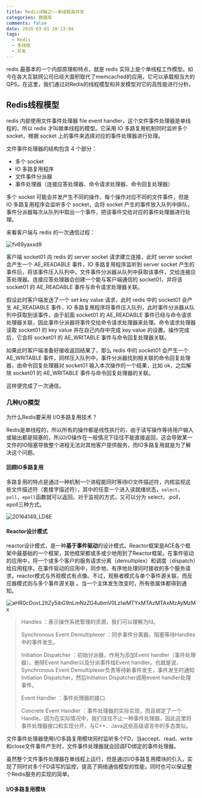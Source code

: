 ```yaml
---
title: Redis详解之——单线程高并发
categories: 数据库
comments: false
date: 2018-03-01 20:13:04
tags:
  - Redis
  - 多线程
  - 并发
---
```


redis 最基本的一个内部原理和特点，就是 redis 实际上是个单线程工作模型。如今在各大互联网公司已经大面积取代了memcached的应用。它可以承载相当大的QPS。在这里，我们通过对Redis的线程模型和并发模型对它的高性能进行分析。

<!--more-->

## Redis线程模型

redis 内部使用文件事件处理器 file event handler，这个文件事件处理器是单线程的，所以 redis 才叫做单线程的模型。它采用 IO 多路复用机制同时监听多个 socket，根据 socket 上的事件来选择对应的事件处理器进行处理。

文件事件处理器的结构包含 4 个部分：

- 多个 socket
- IO 多路复用程序
- 文件事件分派器
- 事件处理器（连接应答处理器、命令请求处理器、命令回复处理器）

多个 socket 可能会并发产生不同的操作，每个操作对应不同的文件事件，但是 IO 多路复用程序会监听多个 socket，会将 socket 产生的事件放入队列中排队，事件分派器每次从队列中取出一个事件，把该事件交给对应的事件处理器进行处理。

来看客户端与 redis 的一次通信过程：

![fv69yaxxd9](https://i.loli.net/2020/08/28/IEtOiXKdgDWRGos.png)

客户端 socket01 向 redis 的 server socket 请求建立连接，此时 server socket 会产生一个 AE_READABLE 事件，IO 多路复用程序监听到 server socket 产生的事件后，将该事件压入队列中。文件事件分派器从队列中获取该事件，交给连接应答处理器。连接应答处理器会创建一个能与客户端通信的 socket01，并将该 socket01 的 AE_READABLE 事件与命令请求处理器关联。

假设此时客户端发送了一个 set key value 请求，此时 redis 中的 socket01 会产生 AE_READABLE 事件，IO 多路复用程序将事件压入队列，此时事件分派器从队列中获取到该事件，由于前面 socket01 的 AE_READABLE 事件已经与命令请求处理器关联，因此事件分派器将事件交给命令请求处理器来处理。命令请求处理器读取 socket01 的 key value 并在自己内存中完成 key value 的设置。操作完成后，它会将 socket01 的 AE_WRITABLE 事件与命令回复处理器关联。

如果此时客户端准备好接收返回结果了，那么 redis 中的 socket01 会产生一个 AE_WRITABLE 事件，同样压入队列中，事件分派器找到相关联的命令回复处理器，由命令回复处理器对 socket01 输入本次操作的一个结果，比如 ok，之后解除 socket01 的 AE_WRITABLE 事件与命令回复处理器的关联。

这样便完成了一次通信。



### 几种I/O模型

为什么Redis要采用 I/O多路复用技术？

Redis是单线程的，所以所有的操作都是线性执行的，由于读写操作等待用户输入或输出都是阻塞的，所以I/O操作在一般情况下往往不能直接返回，这会导致某一文件的IO阻塞导致整个进程无法对其他客户提供服务，而IO多路复用就是为了解决这个问题。

#### 回顾IO多路复用

多路复用的特点是通过一种机制一个进程能同时等待IO文件描述符，内核监视这些文件描述符（套接字描述符），其中的任意一个进入读就绪状态，`select`， `poll`，`epoll`函数就可以返回。对于监视的方式，又可以分为 select， poll， epoll三种方式。

![20164149_LD8E](https://i.loli.net/2020/08/28/T1hwz5douryFOXb.png)

#### Reactor设计模式



reactor设计模式，是一种**基于事件驱动**的设计模式。Reactor框架是ACE各个框架中最基础的一个框架，其他框架都或多或少地用到了Reactor框架。在事件驱动的应用中，将一个或多个客户的服务请求分离（demultiplex）和调度（dispatch）给应用程序。在事件驱动的应用中，同步地、有序地处理同时接收的多个服务请求。reactor模式与外观模式有点像。不过，观察者模式与单个事件源关联，而反应器模式则与多个事件源关联 。当一个主体发生改变时，所有依属体都得到通知。

![aHR0cDovL2ltZy5ibG9nLmNzZG4ubmV0LzIwMTYxMTAzMTAxMzAyMzMx](https://i.loli.net/2020/08/28/piHkn5ALthX34BR.png)

> Handles ：表示操作系统管理的资源，我们可以理解为fd。
>
> Synchronous Event Demultiplexer ：同步事件分离器，阻塞等待Handles中的事件发生。
>
> Initiation Dispatcher ：初始分派器，作用为添加Event handler（事件处理器）、删除Event handler以及分派事件给Event handler。也就是说，Synchronous Event Demultiplexer负责等待新事件发生，事件发生时通知Initiation Dispatcher，然后Initiation Dispatcher调用event handler处理事件。
>
> Event Handler ：事件处理器的接口
>
> Concrete Event Handler ：事件处理器的实际实现，而且绑定了一个Handle。因为在实际情况中，我们往往不止一种事件处理器，因此这里将事件处理器接口和实现分开，与C++、Java这些高级语言中的多态类似。



文件事件处理器使用I/O多路复用模块同时监听多个FD，当accept、read、write和close文件事件产生时，文件事件处理器就会回调FD绑定的事件处理器。

虽然整个文件事件处理器在单线程上运行，但是通过I/O多路复用模块的引入，实现了同时对多个FD读写的监控，提高了网络通信模型的性能，同时也可以保证整个Redis服务的实现的简单。

#### I/O多路复用模块

